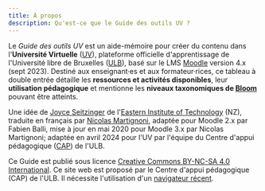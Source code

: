 ```yaml
---
title: À propos
description: Qu'est-ce que le Guide des outils UV ?
---
```


Le _Guide des outils UV_ est un aide-mémoire pour créer du contenu dans l'**Université Virtuelle** ([UV](UV)), plateforme officielle d'apprentissage de l'Université libre de Bruxelles ([ULB][ULB]), basé sur le LMS [Moodle](Moodle) version 4.x (sept 2023). Destiné aux enseignant·es et aux formateur·rices, ce tableau à double entrée détaille les **ressources et activités disponibles**, leur **utilisation pédagogique** et mentionne les **niveaux taxonomiques de [Bloom][bloom]** pouvant être atteints.



Une idée de [Joyce Seitzinger](https://twitter.com/catspyjamasnz) de l'[Eastern Institute of Technology](https://www.eit.ac.nz/) (NZ), traduite en français par [Nicolas Martignoni][nm], adaptée pour Moodle 2.x par Fabien Balli, mise à jour en mai 2020 pour Moodle 3.x par Nicolas Martignoni; adaptée en avril 2024 pour l'UV par l'équipe du Centre d'appui pédagogique ([CAP][CAP]) de l'ULB. 

Ce Guide est publié sous licence [Creative Commons BY-NC-SA 4.0 International][cc].
Ce site web est proposé par le Centre d'appui pédagogique (CAP) de l'ULB. Il nécessite l'utilisation d'un [navigateur récent][browser].

 [Moodle]: https://moodle.org/
 [bloom]: https://fr.wikipedia.org/wiki/Taxonomie_de_Bloom
 [cc]: https://creativecommons.org/licenses/by-nc-sa/4.0/
 [browser]: https://browsehappy.com/
 [nm]: https://blog.martignoni.net/a-propos/
 [UV]: https://uv.ulb.ac.be/
 [CAP]: https://www.ulb.be/fr/l-ulb-et-l-ecole/cap-centre-d-appui-pedagogique
 [ULB]: https://www.ulb.be/
